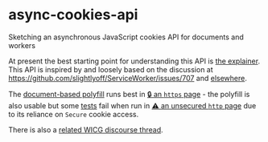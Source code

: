 # async-cookies-api
Sketching an asynchronous JavaScript cookies API for documents and workers

At present the best starting point for understanding this API is [the explainer](explainer.md). This API is inspired by and loosely based on the discussion at https://github.com/slightlyoff/ServiceWorker/issues/707 and [elsewhere](https://github.com/WICG/async-cookies-api/issues/14).

The [document-based polyfill](cookies.js) runs best in [🔒&#xFE0F; an `https` page](https://wicg.github.io/async-cookies-api/cookies_test) - the polyfill is also usable but some [tests](cookies_test.js) fail when run in [⚠&#xFE0F; an unsecured `http` page](http://wicg.github.io/async-cookies-api/cookies_test.html) due to its reliance on `Secure` cookie access.

There is also a [related WICG discourse thread](https://discourse.wicg.io/t/rfc-proposal-for-an-asynchronous-cookies-api/1652).
